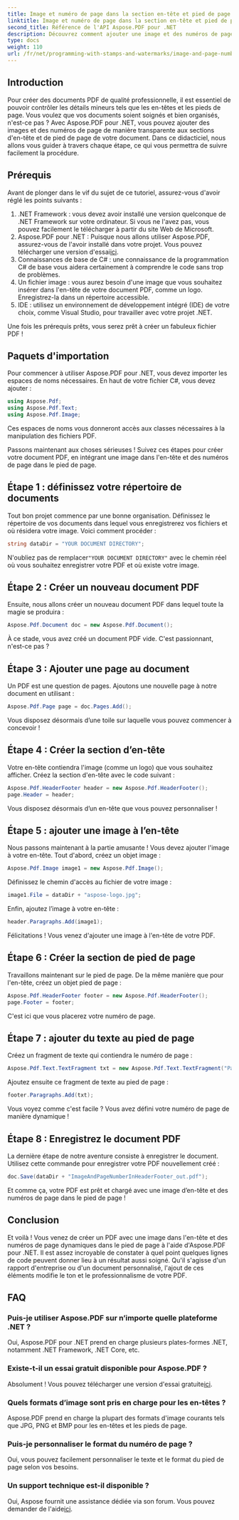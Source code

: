 ```yaml
---
title: Image et numéro de page dans la section en-tête et pied de page
linktitle: Image et numéro de page dans la section en-tête et pied de page
second_title: Référence de l'API Aspose.PDF pour .NET
description: Découvrez comment ajouter une image et des numéros de page à l'en-tête et au pied de page de votre PDF à l'aide d'Aspose.PDF pour .NET dans ce didacticiel étape par étape.
type: docs
weight: 110
url: /fr/net/programming-with-stamps-and-watermarks/image-and-page-number-in-header-footer-section/
---
```

## Introduction

Pour créer des documents PDF de qualité professionnelle, il est essentiel de pouvoir contrôler les détails mineurs tels que les en-têtes et les pieds de page. Vous voulez que vos documents soient soignés et bien organisés, n'est-ce pas ? Avec Aspose.PDF pour .NET, vous pouvez ajouter des images et des numéros de page de manière transparente aux sections d'en-tête et de pied de page de votre document. Dans ce didacticiel, nous allons vous guider à travers chaque étape, ce qui vous permettra de suivre facilement la procédure.

## Prérequis

Avant de plonger dans le vif du sujet de ce tutoriel, assurez-vous d'avoir réglé les points suivants :

1. .NET Framework : vous devez avoir installé une version quelconque de .NET Framework sur votre ordinateur. Si vous ne l'avez pas, vous pouvez facilement le télécharger à partir du site Web de Microsoft.
2.  Aspose.PDF pour .NET : Puisque nous allons utiliser Aspose.PDF, assurez-vous de l'avoir installé dans votre projet. Vous pouvez télécharger une version d'essai[ici](https://releases.aspose.com/pdf/net/).
3. Connaissances de base de C# : une connaissance de la programmation C# de base vous aidera certainement à comprendre le code sans trop de problèmes.
4. Un fichier image : vous aurez besoin d'une image que vous souhaitez insérer dans l'en-tête de votre document PDF, comme un logo. Enregistrez-la dans un répertoire accessible. 
5. IDE : utilisez un environnement de développement intégré (IDE) de votre choix, comme Visual Studio, pour travailler avec votre projet .NET.

Une fois les prérequis prêts, vous serez prêt à créer un fabuleux fichier PDF !

## Paquets d'importation

Pour commencer à utiliser Aspose.PDF pour .NET, vous devez importer les espaces de noms nécessaires. En haut de votre fichier C#, vous devez ajouter :

```csharp
using Aspose.Pdf;
using Aspose.Pdf.Text;
using Aspose.Pdf.Image;
```

Ces espaces de noms vous donneront accès aux classes nécessaires à la manipulation des fichiers PDF.

Passons maintenant aux choses sérieuses ! Suivez ces étapes pour créer votre document PDF, en intégrant une image dans l'en-tête et des numéros de page dans le pied de page.

## Étape 1 : définissez votre répertoire de documents

Tout bon projet commence par une bonne organisation. Définissez le répertoire de vos documents dans lequel vous enregistrerez vos fichiers et où résidera votre image. Voici comment procéder :

```csharp
string dataDir = "YOUR DOCUMENT DIRECTORY";
```

 N'oubliez pas de remplacer`"YOUR DOCUMENT DIRECTORY"` avec le chemin réel où vous souhaitez enregistrer votre PDF et où existe votre image.

## Étape 2 : Créer un nouveau document PDF

Ensuite, nous allons créer un nouveau document PDF dans lequel toute la magie se produira :

```csharp
Aspose.Pdf.Document doc = new Aspose.Pdf.Document();
```

À ce stade, vous avez créé un document PDF vide. C'est passionnant, n'est-ce pas ?

## Étape 3 : Ajouter une page au document

Un PDF est une question de pages. Ajoutons une nouvelle page à notre document en utilisant :

```csharp
Aspose.Pdf.Page page = doc.Pages.Add();
```

Vous disposez désormais d’une toile sur laquelle vous pouvez commencer à concevoir !

## Étape 4 : Créer la section d’en-tête

Votre en-tête contiendra l'image (comme un logo) que vous souhaitez afficher. Créez la section d'en-tête avec le code suivant :

```csharp
Aspose.Pdf.HeaderFooter header = new Aspose.Pdf.HeaderFooter();
page.Header = header;
```

Vous disposez désormais d’un en-tête que vous pouvez personnaliser !

## Étape 5 : ajouter une image à l’en-tête

Nous passons maintenant à la partie amusante ! Vous devez ajouter l'image à votre en-tête. Tout d'abord, créez un objet image :

```csharp
Aspose.Pdf.Image image1 = new Aspose.Pdf.Image();
```

Définissez le chemin d'accès au fichier de votre image :

```csharp
image1.File = dataDir + "aspose-logo.jpg";
```

Enfin, ajoutez l’image à votre en-tête :

```csharp
header.Paragraphs.Add(image1);
```

Félicitations ! Vous venez d'ajouter une image à l'en-tête de votre PDF.

## Étape 6 : Créer la section de pied de page

Travaillons maintenant sur le pied de page. De la même manière que pour l'en-tête, créez un objet pied de page :

```csharp
Aspose.Pdf.HeaderFooter footer = new Aspose.Pdf.HeaderFooter();
page.Footer = footer;
```

C'est ici que vous placerez votre numéro de page. 

## Étape 7 : ajouter du texte au pied de page

Créez un fragment de texte qui contiendra le numéro de page :

```csharp
Aspose.Pdf.Text.TextFragment txt = new Aspose.Pdf.Text.TextFragment("Page: ($p of $P ) ");
```

Ajoutez ensuite ce fragment de texte au pied de page :

```csharp
footer.Paragraphs.Add(txt);
```

Vous voyez comme c'est facile ? Vous avez défini votre numéro de page de manière dynamique !

## Étape 8 : Enregistrez le document PDF

La dernière étape de notre aventure consiste à enregistrer le document. Utilisez cette commande pour enregistrer votre PDF nouvellement créé :

```csharp
doc.Save(dataDir + "ImageAndPageNumberInHeaderFooter_out.pdf");
```

Et comme ça, votre PDF est prêt et chargé avec une image d’en-tête et des numéros de page dans le pied de page !

## Conclusion

Et voilà ! Vous venez de créer un PDF avec une image dans l'en-tête et des numéros de page dynamiques dans le pied de page à l'aide d'Aspose.PDF pour .NET. Il est assez incroyable de constater à quel point quelques lignes de code peuvent donner lieu à un résultat aussi soigné. Qu'il s'agisse d'un rapport d'entreprise ou d'un document personnalisé, l'ajout de ces éléments modifie le ton et le professionnalisme de votre PDF.

## FAQ

### Puis-je utiliser Aspose.PDF sur n’importe quelle plateforme .NET ?
Oui, Aspose.PDF pour .NET prend en charge plusieurs plates-formes .NET, notamment .NET Framework, .NET Core, etc.

### Existe-t-il un essai gratuit disponible pour Aspose.PDF ?
 Absolument ! Vous pouvez télécharger une version d'essai gratuite[ici](https://releases.aspose.com/).

### Quels formats d’image sont pris en charge pour les en-têtes ?
Aspose.PDF prend en charge la plupart des formats d'image courants tels que JPG, PNG et BMP pour les en-têtes et les pieds de page.

### Puis-je personnaliser le format du numéro de page ?
Oui, vous pouvez facilement personnaliser le texte et le format du pied de page selon vos besoins.

### Un support technique est-il disponible ?
 Oui, Aspose fournit une assistance dédiée via son forum. Vous pouvez demander de l'aide[ici](https://forum.aspose.com/c/pdf/10).